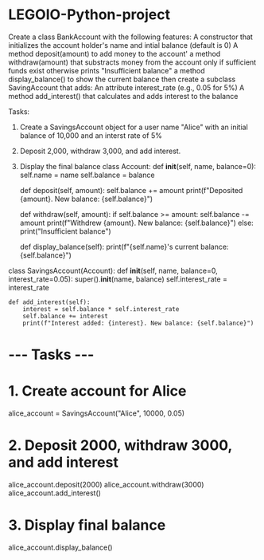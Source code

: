 # LEGOIO-Python-project
Create a class BankAccount with the following features:
A constructor that initializes the account holder's name and intial balance (default is 0)
A method deposit(amount) to add money to the account'
a method withdraw(amount) that substracts money from the account only if sufficient funds exist otherwise prints "Insufficient balance"
a method display_balance() to show the current balance
then create a subclass SavingAccount that adds:
An attribute interest_rate (e.g., 0.05 for 5%)
A method add_interest() that calculates and adds interest to the balance

Tasks:
1. Create a SavingsAccount object for a user name "Alice" with an initial balance of 10,000 and an interst rate of 5%
2. Deposit 2,000, withdraw 3,000, and add interest.
3. Display the final balance
class Account:
    def __init__(self, name, balance=0):
        self.name = name
        self.balance = balance

    def deposit(self, amount):
        self.balance += amount
        print(f"Deposited {amount}. New balance: {self.balance}")

    def withdraw(self, amount):
        if self.balance >= amount:
            self.balance -= amount
            print(f"Withdrew {amount}. New balance: {self.balance}")
        else:
            print("Insufficient balance")

    def display_balance(self):
        print(f"{self.name}'s current balance: {self.balance}")


class SavingsAccount(Account):
    def __init__(self, name, balance=0, interest_rate=0.05):
        super().__init__(name, balance)
        self.interest_rate = interest_rate

    def add_interest(self):
        interest = self.balance * self.interest_rate
        self.balance += interest
        print(f"Interest added: {interest}. New balance: {self.balance}")


# --- Tasks ---
# 1. Create account for Alice
alice_account = SavingsAccount("Alice", 10000, 0.05)

# 2. Deposit 2000, withdraw 3000, and add interest
alice_account.deposit(2000)
alice_account.withdraw(3000)
alice_account.add_interest()

# 3. Display final balance
alice_account.display_balance()
